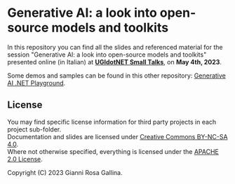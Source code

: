 # Generative AI: a look into open-source models and toolkits

In this repository you can find all the slides and referenced material for the session "Generative AI: a look into open-source models and toolkits" presented online (in Italian) at **<a href="https://www.youtube.com/watch?v=B9eh0Y4wb5g" target="_blank">UGIdotNET Small Talks</a>**, on **May 4th, 2023**.

Some demos and samples can be found in this other repository: [Generative AI .NET Playground](https://github.com/gianni-rg/gen-ai-net-playground).

## License

You may find specific license information for third party projects in each project sub-folder.  
Documentation and slides are licensed under [Creative Commons BY-NC-SA 4.0](http://creativecommons.org/licenses/by-nc-sa/4.0/).  
Where not otherwise specified, everything is licensed under the [APACHE 2.0 License](./LICENSE).

Copyright (C) 2023 Gianni Rosa Gallina.
